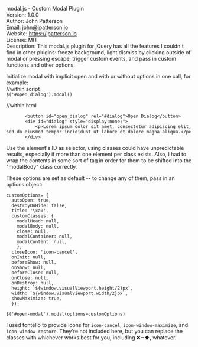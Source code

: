   modal.js - Custom Modal Plugin  
Version: 1.0.0  
Author: John Patterson  
Email: john@jpatterson.io  
Website: https://jpatterson.io  
License: MIT  
Description: This modal.js plugin for jQuery has all the features I couldn't find in other plugins: freeze background, light dismiss by clicking outside of modal or pressing escape, trigger custom events, and pass in custom functions and other options.  
  
Initialize modal with implicit open and with or without options in one call, for example:  
//within script  
  `$('#open_dialog').modal()`  
  
//within html  
```
       <button id="open_dialog" rel="#dialog">Open Dialog</button>
       <div id="dialog" style="display:none;">
           <p>Lorem ipsum dolor sit amet, consectetur adipiscing elit, sed do eiusmod tempor incididunt ut labore et dolore magna aliqua.</p>
       </div>
```  
Use the element's ID as selector, using classes could have unpredictable results, especially if more than one element per class exists. Also, I had to wrap the contents in some sort of tag in order for them to be shifted into the "modalBody" class correctly.  

These options are set as default -- to change any of them, pass in an options object:  
```
customOptions= {
  autoOpen: true,  
  destroyOnHide: false,
  title: '\xa0',
  customClasses: {
  	modalHead: null,
  	modalBody: null,
  	close: null,
  	modalContainer: null,
  	modalContent: null,
    },
  closeIcon: 'icon-cancel',
  onInit: null,
  beforeShow: null,
  onShow: null,
  beforeClose: null,
  onClose: null,
  onDestroy: null,
  height: `${window.visualViewport.height/2}px`,
  width: `${window.visualViewport.width/2}px`,
  showMaximize: true,
  });

$('#open-modal').modal(options=customOptions)
```  
I used fontello to provide icons for `icon-cancel`, `icon-window-maximize`, and `icon-window-restore`. They're not included here, but you can replace the classes with whichever works best for you, including ❌➖⬆️, whatever.
